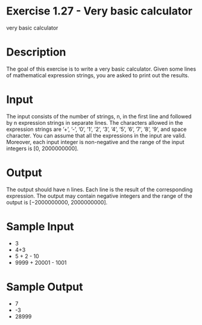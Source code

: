 # Exercise 1.27 - Very basic calculator
very basic calculator

# Description
The goal of this exercise is to write a very basic calculator. Given some lines
of mathematical expression strings, you are asked to print out the results.

# Input
The input consists of the number of strings, n, in the first line and followed by n
expression strings in separate lines. The characters allowed in the expression strings
are ’+’, ’-’, ’0’, ’1’, ’2’, ’3’, ’4’, ’5’, ’6’, ’7’, ’8’, ’9’, and space character. You can
assume that all the expressions in the input are valid. Moreover, each input integer is
non-negative and the range of the input integers is [0, 2000000000].

# Output
The output should have n lines. Each line is the result of the corresponding expression. The output may contain negative integers and the range of the output is
[−2000000000, 2000000000].

# Sample Input
- 3
- 4+3
- 5 + 2 - 10
- 9999 + 20001 - 1001

# Sample Output
- 7
- -3
- 28999